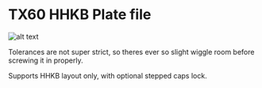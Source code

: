 # TX60 HHKB Plate file 

![alt text](https://i.imgur.com/GwemVNZ.jpg)

Tolerances are not super strict, so theres ever so slight wiggle room before screwing it in properly.

Supports HHKB layout only, with optional stepped caps lock.
